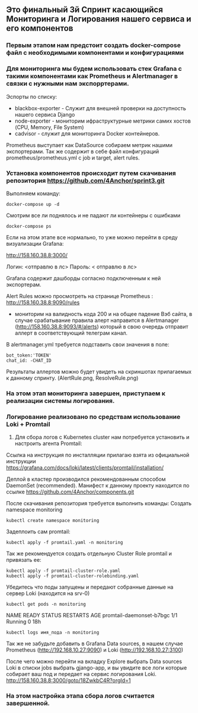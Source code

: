 ## Это финальный 3й Спринт каcающийся Мониторинга и Логирования нашего сервиса и его компонентов

### Первым этапом нам предстоит создать docker-compose файл с необходимыми компонентами и конфигурациями

### Для мониторинга мы будем использовать стек Grafana с такими компонентами как Prometheus и Alertmanager в связки с нужными нам экспорртерами.

Эспорты по списку:
- blackbox-exporter  - Служит для внешней проверки на доступность нашего сервиса Django
- node-exporter - мониторим ифраструктурные метрики самих хостов (CPU, Memory, File System)
- cadvisor - служит для мониторинга Docker контейнеров.

Prometheus выступает как DataSource собираем метрик нашими экспортерами. Так же содержит в себе файл конфигураций prometheus/prometheus.yml  c job и target, alert rules. 

### Установка компонентов происходит путем скачивания репозитория https://github.com/4Anchor/sprint3.git

Выполняем команду:

```
docker-compose up -d
```
Смотрим все ли поднялось и не падают ли контейнеры с ошибками

```
docker-compose ps
```
Если на этом этапе все нормально, то уже можно перейти в среду визуализации Grafana:

http://158.160.38.8:3000/

Логин: <отправлю в лс>
Пароль: < отправлю в лс>

Grafana содержит дашборды согласно подключенным к ней экспортерам. 

Alert Rules можно просмотреть на странице Prometheus : http://158.160.38.8:9090/rules
 - мониторим на валидность кода 200 и на общее падение Вэб сайта, в случае срабатывание правила  алерт направится в Alertmanager (http://158.160.38.8:9093/#/alerts) который в свою очередь отправит аллерт в соответствующий телеграм канал.

 В alertmanager.yml требуется подставить свои значения в поле:
 ```
 bot_token:'TOKEN'                                                                                                                                               
 chat_id: -CHAT_ID  
 ```
Результаты аллертов можно будет увидеть на скриншотах прилагаемых к данному спринту. (AlertRule.png, ResolveRule.png)

### На этом этап мониторинга завершен, приступаем к реализации системы логирования.

### Логирование реализовано по средствам использование Loki + Promtail 

1. Для сбора логов с Kubernetes cluster нам потребуется установить и настроить агента Promtail:

Ссылка на инструкция по инсталляции прилагаю взята из официальной инструкции https://grafana.com/docs/loki/latest/clients/promtail/installation/

Деплой в кластер производился рекомендованным способом DaemonSet (recommended). Манифест к данному проекту находится по ссылке https://github.com/4Anchor/components.git
 
После скачивания репозитория требуется выполнить команды:
Создать namespace monitoring
```
kubectl create namespace monitoring
```
Задеплоить сам promtail:

```
kubectl apply -f promtail.yaml -n monitoring
```
Так же рекомендуется создать отдельную Cluster Role promtail и привязать ее:

```
kubectl apply -f promtail-cluster-role.yaml
kubectl apply -f promtail-cluster-rolebinding.yaml
```
Убедитесь что поды запущены и передают собранные данные на сервер Loki (находится на srv-0)

```
kubectl get pods -n monitoring
```
NAME                       READY   STATUS    RESTARTS       AGE
promtail-daemonset-b7bgc   1/1     Running   0              18h

```
kubectl logs имя_пода -n monitoring
```
Так же не забудьте добавить в Grafana Data sources, в нашем случае Prometheus (http://192.168.10.27:9090) и Loki (http://192.168.10.27:3100)

После чего можно перейти на вкладку Explore выбрать Data sources Loki в списки jobs выбрать gjango-app, и вы увидите все логи которые собирает ваш под и передает на сервис логирования Loki.
http://158.160.38.8:3000/goto/18ZwkbC4R?orgId=1
### На этом настройка этапа сбора логов считается завершенной. 




